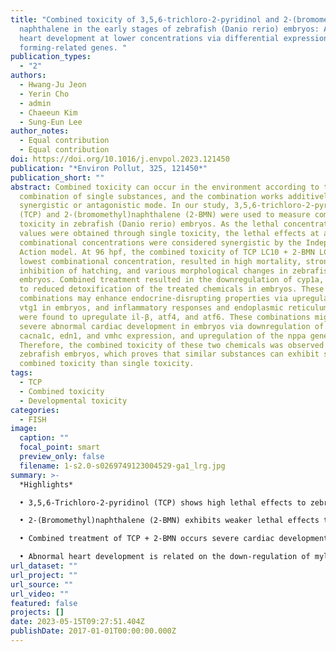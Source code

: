 ```yaml
---
title: "Combined toxicity of 3,5,6-trichloro-2-pyridinol and 2-(bromomethyl)
  naphthalene in the early stages of zebrafish (Danio rerio) embryos: Abnormal
  heart development at lower concentrations via differential expression of heart
  forming-related genes. "
publication_types:
  - "2"
authors:
  - Hwang-Ju Jeon
  - Yerin Cho
  - admin
  - Chaeeun Kim
  - Sung-Eun Lee
author_notes:
  - Equal contribution
  - Equal contribution
doi: https://doi.org/10.1016/j.envpol.2023.121450
publication: "*Environ Pollut, 325, 121450*"
publication_short: ""
abstract: Combined toxicity can occur in the environment according to the
  combination of single substances, and the combination works additively or in a
  synergistic or antagonistic mode. In our study, 3,5,6-trichloro-2-pyridinol
  (TCP) and 2-(bromomethyl)naphthalene (2-BMN) were used to measure combined
  toxicity in zebrafish (Danio rerio) embryos. As the lethal concentration (LC)
  values were obtained through single toxicity, the lethal effects at all
  combinational concentrations were considered synergistic by the Independent
  Action model. At 96 hpf, the combined toxicity of TCP LC10 + 2-BMN LC10, the
  lowest combinational concentration, resulted in high mortality, strong
  inhibition of hatching, and various morphological changes in zebrafish
  embryos. Combined treatment resulted in the downregulation of cyp1a, leading
  to reduced detoxification of the treated chemicals in embryos. These
  combinations may enhance endocrine-disrupting properties via upregulation of
  vtg1 in embryos, and inflammatory responses and endoplasmic reticulum stress
  were found to upregulate il-β, atf4, and atf6. These combinations might induce
  severe abnormal cardiac development in embryos via downregulation of myl7,
  cacna1c, edn1, and vmhc expression, and upregulation of the nppa gene.
  Therefore, the combined toxicity of these two chemicals was observed in
  zebrafish embryos, which proves that similar substances can exhibit stronger
  combined toxicity than single toxicity.
tags:
  - TCP
  - Combined toxicity
  - Developmental toxicity
categories:
  - FISH
image:
  caption: ""
  focal_point: smart
  preview_only: false
  filename: 1-s2.0-s0269749123004529-ga1_lrg.jpg
summary: >-
  *Highlights*

  • 3,5,6-Trichloro-2-pyridinol (TCP) shows high lethal effects to zebrafish embryos.

  • 2-(Bromomethyl)naphthalene (2-BMN) exhibits weaker lethal effects than TCP.

  • Combined treatment of TCP + 2-BMN occurs severe cardiac developmental toxicity.

  • Abnormal heart development is related on the down-regulation of myl7 gene.
url_dataset: ""
url_project: ""
url_source: ""
url_video: ""
featured: false
projects: []
date: 2023-05-15T09:27:51.404Z
publishDate: 2017-01-01T00:00:00.000Z
---
```

